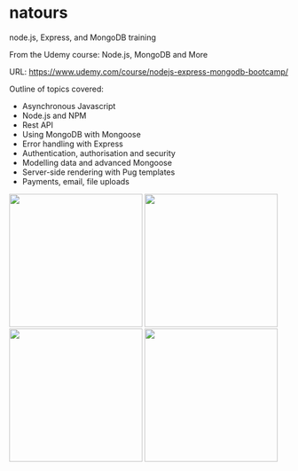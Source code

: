 # natours
node.js, Express, and MongoDB training

From the Udemy course: Node.js, MongoDB and More

URL: https://www.udemy.com/course/nodejs-express-mongodb-bootcamp/

Outline of topics covered:
- Asynchronous Javascript
- Node.js and NPM
- Rest API
- Using MongoDB with Mongoose
- Error handling with Express
- Authentication, authorisation and security
- Modelling data and advanced Mongoose
- Server-side rendering with Pug templates
- Payments, email, file uploads


<div>
<img src="https://user-images.githubusercontent.com/112425916/224552116-4051a4fc-ad8c-44d3-91b5-9ebb62059b8b.png" width="240"/>
<img src="https://user-images.githubusercontent.com/112425916/224552147-85475b28-b75f-408b-85ab-3adfeeadaa2f.png" width="240"/>
</div>
<div>
<img src="https://user-images.githubusercontent.com/112425916/224552136-387ae3d7-7d37-49ec-92bd-7e0e4dd0e239.png" width="240"/>
<img src="https://user-images.githubusercontent.com/112425916/224552141-ee9f1840-e6d0-41a6-8234-eb2271a5b661.png" width="240"/>
</div>
